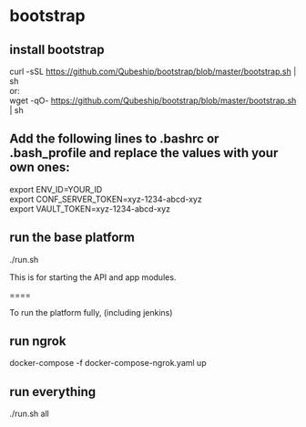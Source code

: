 # bootstrap

## install bootstrap  
curl -sSL https://github.com/Qubeship/bootstrap/blob/master/bootstrap.sh | sh  
or:  
wget -qO- https://github.com/Qubeship/bootstrap/blob/master/bootstrap.sh | sh


## Add the following lines to .bashrc or .bash_profile and replace the values with your own ones:
export ENV_ID=YOUR_ID  
export CONF_SERVER_TOKEN=xyz-1234-abcd-xyz  
export VAULT_TOKEN=xyz-1234-abcd-xyz  

## run the base platform  
./run.sh

This is for starting the API and app modules.

====

To run the platform fully, (including jenkins)

## run ngrok
docker-compose -f docker-compose-ngrok.yaml up  

## run everything  
./run.sh all
